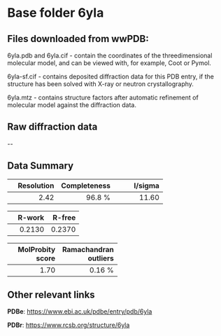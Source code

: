 # Base folder 6yla

## Files downloaded from wwPDB:

6yla.pdb and 6yla.cif - contain the coordinates of the threedimensional molecular model, and can be viewed with, for example, Coot or Pymol.

6yla-sf.cif - contains deposited diffraction data for this PDB entry, if the structure has been solved with X-ray or neutron crystallography.

6yla.mtz - contains structure factors after automatic refinement of molecular model against the diffraction data.

## Raw diffraction data

--<br> 

## Data Summary
|   | Resolution | Completeness| I/sigma |
|---|-------------:|----------------:|--------------:|
|   |2.42|96.8  %|<img width=50/>11.60|

|   | **R-work**| **R-free**   
|---|-------------:|----------------:|           
||0.2130|0.2370|

|   |**MolProbity<br>score**| **Ramachandran<br>outliers** 
|---|-------------:|----------------:|
||1.70|0.16 %|

## Other relevant links 
**PDBe**:  https://www.ebi.ac.uk/pdbe/entry/pdb/6yla
 
**PDBr**: https://www.rcsb.org/structure/6yla 

